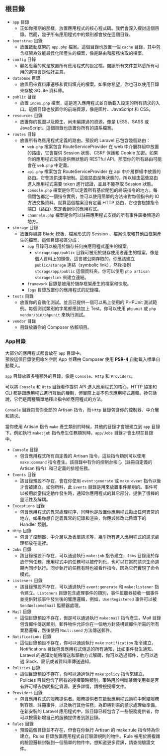 ## 根目錄

* `app` 目錄
  * 正如你預期的那樣，放置應用程式的核心程式碼。我們會深入探討這個目錄。然而，幾乎所有應用程式中的類別都會放在這個目錄。
* `bootstrap` 目錄
  * 放置啟動框架的 `app.php` 檔案。這個目錄也放置一個 `cache` 目錄，其中包含框架為效能最佳化所產生的檔案，像是路由和服務快取的檔案。
* `config` 目錄
  * 顧名思義的就是放置所有應用程式的設定檔。閱讀所有文件並熟悉所有可用的選項會是個好主意。
* `database` 目錄
  * 放置用來資料庫遷移和資料填充的檔案。如果你希望，你也可以使用目錄來存放 SQLite 資料庫。
* `public` 目錄
  * 放置 `index.php` 檔案，這是進入應用程式並自動載入設定的所有請求的入口。這個目錄也放置你的前端資源，像是圖片、JavaScript 和 CSS。
* `resources` 目錄
  * 放置你的視圖以及原生、尚未編譯過的資源，像是 LESS、SASS 或 JavaScript。這個目錄也放置你所有的語系檔案。
* `routes` 目錄
  * 放置所有為應用程式定義的路由。預設的 Laravel 已包含幾個路由：
    * `web.php` 檔案包含 RouteServiceProvider 在 web 中介層群組中放置的路由，它會提供 Session 狀態、CSRF 保護和 Cookie 加密。如果你的應用程式沒有提供無狀態的 RESTful API，那麼你的所有路由可能會在 `web.php` 中定義。
    * `api.php` 檔案包含 RouteServiceProvider 在 api 中介層群組中放置的路由。它會提供速率限制。這些路由是無狀態的，所以經由這些路由進入應用程式需要 token 進行認證，並且不能存取 Session 狀態。
    * `console.php` 檔案是你可以定義所有基於閉包的終端指令的地方。每個閉包綁定一個指令實例，並可以使用簡單的方法來對每個指令的 IO 方法交換資料。就算這個檔案沒有定義 HTTP 路由，它也會根據指令端口（路由）來定義到你的應用程式。
    * `channels.php` 檔案是你可以註冊應用程式支援的所有事件廣播頻道的地方。
* `storage` 目錄
  * 放置你編譯 Blade 模板、檔案形式的 Session 、檔案快取和其他由框架產生的檔案。這個目錄被區分成：
    * `app` 目錄可以被用於儲存任何由應用程式產生的檔案。
      * `storage/app/public` 目錄可被用於儲存使用者產生的檔案，像是個人資料上的頭像，這會被公開存取的。你應該建立 `public/storage` 連結（symbolic link），然後指到 `storage/app/public` 這個資料夾，你可以使用 `php artisan storage:link` 來建立連結。
    * `framework` 目錄是被用於儲存框架產生的檔案和快取。
    * `logs` 目錄放置你的應用程式的記錄檔。
* `tests` 目錄
  * 放置你的自動化測試。並且已提供一個可以馬上使用的 PHPUnit 測試範例。每個測試類別的字尾都應該加上 Test。你可以使用 `phpunit` 或 `php vendor/bin/phpunit` 來執行測試。
* `vendor` 目錄
  * 目錄放置你的 Composer 依賴項目。

### App目錄

大部分的應用程式都會放在 `app` 目錄中。  
預設這個目錄使用命名空間 App 並藉由 Composer 使用 **PSR-4** 自動載入標準自動載入。

`app` 目錄放置多種額外的目錄，像是 `Console`、`Http` 和 `Providers`。

可以將 `Console` 和 `Http` 目錄看作提供 API 進入應用程式的核心。HTTP 協定和 CLI 都是跟應用程式進行互動的機制，但實際上並不包含應用程式邏輯。換句話說，它們是兩種簡單地釋出指令給應用程式的方法。

`Console` 目錄包含你全部的 Artisan 指令，而 `Http` 目錄包含你的控制器、中介層和請求。

當你使用 Artisan 指令 `make` 產生類別的時候，其他的目錄才會被建立到 `app` 目錄下。例如執行 `make:job` 指令產生任務類別時，`app/Jobs` 目錄才會出現在目錄中。

* `Console` 目錄
  * 包含應用程式所有自定義的 Artisan 指令，這些指令類別可以使用 `make:command` 指令產生。該目錄中有你的控制台核心（註冊自定義的 Artisan 指令）和已定義的排程任務。
* `Events` 目錄
  * 該目錄預設不存在，會在你使用 `event:generate` 或 `make:event` 指令以後才會被建立。如你所料，此 `Events` 目錄是用來放置事件類別的。事件可以被用於當指定動作發生時，通知你應用程式的其它部分，提供了很棒的靈活性及解耦。
* `Exceptions` 目錄
  * 包含應用程式的異常處理程序，同時也是放置你應用程式拋出任何異常的地方。如果你想自定義異常的記錄和渲染，你應該修改此目錄下的 Handler 類別。
* `Http` 目錄
  * 包含了控制器、中介層以及表單請求等，幾乎所有進入應用程式的請求處理都放在這裡。
* `Jobs` 目錄
  * 該目錄預設不存在，可以通過執行 `make:job` 指令建立，`Jobs` 目錄用於存放佇列任務，應用程式中的任務可以被佇列化，也可以在當前請求生命週期內同步執行。同步執行的任務有時也被看作指令，因為它們實現了命令模式。
* `Listeners` 目錄
  * 該目錄預設不存在，可以通過執行 `event:generate` 和 `make:listener` 指令建立。`Listeners` 目錄包含處理事件的類別，事件監聽器接收一個事件並提供對該事件發生後的響應邏輯，例如，`UserRegistered` 事件可以被 `SendWelcomeEmail` 監聽器處理。
* `Mail` 目錄
  * 這個目錄預設不存在，但是可以通過執行 `make:mail` 指令產生，Mail 目錄包含郵件傳送類別，郵件物件允許你在一個地方封裝構建郵件所需的所有業務邏輯，然後使用 `Mail::send` 方法傳送郵件。
* `Notifications` 目錄
  * 這個目錄預設不存在，你可以通過執行 `make:notification` 指令建立， Notifications 目錄包含應用程式傳送的所有通知，比如事件發生通知。Laravel 的通知功能將傳送和驅動方式解耦，你可以透過郵件，也可以透過 Slack、簡訊或者資料庫傳送通知。
* `Policies` 目錄
  * 這個目錄預設不存在，你可以通過執行 `make:policy` 指令來建立， Policies 目錄包含了所有的授權策略類別，策略用於判斷某個使用者是否有許可權去訪問指定資源。更多詳情，請檢視授權文件。
* `Providers` 目錄
  * 包含應用程式的服務提供者。服務提供者在啟動應用程式過程中繫結服務到容器、註冊事件，以及執行其他任務，為即將到來的請求處理做準備。  
  在新安裝的 Laravel 應用程式中，該目錄已經包含了一些服務提供者，你可以按需新增自己的服務提供者到該目錄。
* `Rules` 目錄
  * 預設這個目錄並不存在，但會在你執行 Artisan 的 make:rule 指令時為你建立。Rules 目錄放置應用程式自訂驗證規則的物件。Rule 被用於將複雜的驗證邏輯封裝到一個簡單的物件中。想知道更多資訊，請查閱驗證文件。
